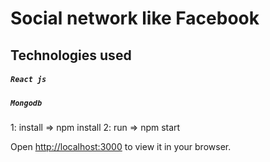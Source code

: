 #  Social network like Facebook


## Technologies used

##### `React js`
##### `Mongodb`




 1: install => npm install
 2: run => npm start 


Open [http://localhost:3000](http://localhost:3000) to view it in your browser.
